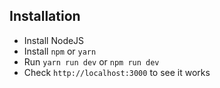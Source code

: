 ## Installation

- Install NodeJS
- Install `npm` or `yarn`
- Run `yarn run dev` or `npm run dev`
- Check `http://localhost:3000` to see it works